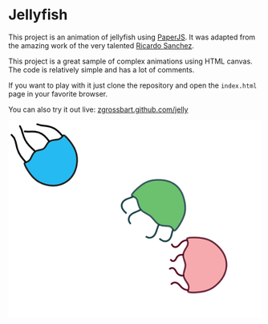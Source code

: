 Jellyfish
==================================================


This project is an animation of jellyfish using [PaperJS](http://www.paperjs.org).  It was adapted from the amazing work of the very talented [Ricardo Sanchez](http://nardove.com/).

This project is a great sample of complex animations using HTML canvas.  The code is relatively simple and has a lot of comments.  

If you want to play with it just clone the repository and open the `index.html` page in your favorite browser.


You can also try it out live:  [zgrossbart.github.com/jelly](https://zgrossbart.github.io/jelly/)

[![Jellyfish screenshot](jellyfish.png)](https://zgrossbart.github.io/jelly/)